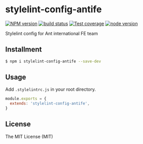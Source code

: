 # stylelint-config-antife

[![NPM version][npm-image]][npm-url]
[![build status][travis-image]][travis-url]
[![Test coverage][coveralls-image]][coveralls-url]
[![node version][node-image]][node-url]

[npm-image]: http://img.shields.io/npm/v/stylelint-config-antife.svg?style=flat-square
[npm-url]: http://npmjs.org/package/stylelint-config-antife
[travis-image]: https://img.shields.io/travis/ant-ife/stylelint-config-antife.svg?style=flat-square
[travis-url]: https://travis-ci.org/ant-ife/stylelint-config-antife
[coveralls-image]: https://img.shields.io/coveralls/ant-ife/stylelint-config-antife.svg?style=flat-square
[coveralls-url]: https://coveralls.io/r/ant-ife/stylelint-config-antife?branch=master
[node-image]: https://img.shields.io/badge/node.js-%3E=8-green.svg?style=flat-square
[node-url]: http://nodejs.org/download/

Stylelint config for Ant international FE team

## Installment

```bash
$ npm i stylelint-config-antife --save-dev
```

## Usage

Add `.stylelintrc.js` in your root directory.

```javascript
module.exports = {
  extends: 'stylelint-config-antife',
}
```

## License

The MIT License (MIT)
